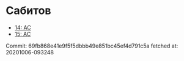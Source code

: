 # Сабитов
- [14: AC](14.md)
- [15: AC](15.md)

Commit: 69fb868e41e9f5f5dbbb49e851bc45ef4d791c5a
 fetched at: 20201006-093248
